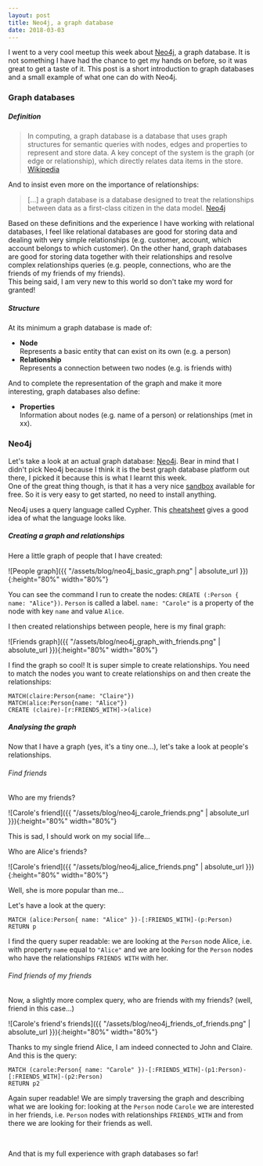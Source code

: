 ```yaml
---
layout: post
title: Neo4j, a graph database
date: 2018-03-03
---
```


I went to a very cool meetup this week about [Neo4j](https://neo4j.com/), a graph database. It is not something I have had the chance to get my hands on before, so it was great to get a taste of it. This post is a short introduction to graph databases and a small example of what one can do with Neo4j.

### Graph databases

##### Definition

> In computing, a graph database is a database that uses graph structures for semantic queries with nodes, edges and properties to represent and store data. A key concept of the system is the graph (or edge or relationship), which directly relates data items in the store.
> [Wikipedia](https://en.wikipedia.org/wiki/Graph_database)

And to insist even more on the importance of relationships:

> [...] a graph database is a database designed to treat the relationships between data as a first-class citizen in the data model.
> [Neo4j](https://neo4j.com/developer/graph-database/)

Based on these definitions and the experience I have working with relational databases, I feel like relational databases are good for storing data and dealing with very simple relationships (e.g. customer, account, which account belongs to which customer).
On the other hand, graph databases are good for storing data together with their relationships and resolve complex relationships queries (e.g. people, connections, who are the friends of my friends of my friends).
<br/>This being said, I am very new to this world so don't take my word for granted!

##### Structure

At its minimum a graph database is made of:
* __Node__
<br/>Represents a basic entity that can exist on its own (e.g. a person)
* __Relationship__
<br/>Represents a connection between two nodes (e.g. is friends with)

And to complete the representation of the graph and make it more interesting, graph databases also define:
* __Properties__
<br/>Information about nodes (e.g. name of a person) or relationships (met in xx).


### Neo4j

Let's take a look at an actual graph database: [Neo4j](https://neo4j.com/). Bear in mind that I didn't pick Neo4j because I think it is the best graph database platform out there, I picked it because this is what I learnt this week.
<br/>One of the great thing though, is that it has a very nice [sandbox](https://neo4j.com/sandbox-v2/#) available for free. So it is very easy to get started, no need to install anything.

Neo4j uses a query language called Cypher. This [cheatsheet](https://neo4j.com/docs/cypher-refcard/current/) gives a good idea of what the language looks like.

##### Creating a graph and relationships

Here a little graph of people that I have created:

![People graph]({{ "/assets/blog/neo4j_basic_graph.png" | absolute_url }}){:height="80%" width="80%"}

You can see the command I run to create the nodes: `CREATE (:Person { name: "Alice"})`. `Person` is called a label. `name: "Carole"` is a property of the node with key `name` and value `Alice`.

I then created relationships between people, here is my final graph:

![Friends graph]({{ "/assets/blog/neo4j_graph_with_friends.png" | absolute_url }}){:height="80%" width="80%"}

I find the graph so cool! It is super simple to create relationships. You need to match the nodes you want to create relationships on and then create the relationships:
```
MATCH(claire:Person{name: "Claire"})
MATCH(alice:Person{name: "Alice"})
CREATE (claire)-[r:FRIENDS_WITH]->(alice)
```


##### Analysing the graph

Now that I have a graph (yes, it's a tiny one...), let's take a look at people's relationships.


###### Find friends

Who are my friends?

![Carole's friend]({{ "/assets/blog/neo4j_carole_friends.png" | absolute_url }}){:height="80%" width="80%"}

This is sad, I should work on my social life... 


Who are Alice's friends?

![Carole's friend]({{ "/assets/blog/neo4j_alice_friends.png" | absolute_url }}){:height="80%" width="80%"}

Well, she is more popular than me...

Let's have a look at the query:
```
MATCH (alice:Person{ name: "Alice" })-[:FRIENDS_WITH]-(p:Person)
RETURN p
```
I find the query super readable: we are looking at the `Person` node Alice, i.e. with property `name` equal to `"Alice"` and we are looking for the `Person` nodes who have the relationships `FRIENDS WITH` with her.


###### Find friends of my friends

Now, a slightly more complex query, who are friends with my friends? (well, friend in this case...)

![Carole's friend's friends]({{ "/assets/blog/neo4j_friends_of_friends.png" | absolute_url }}){:height="80%" width="80%"}

Thanks to my single friend Alice, I am indeed connected to John and Claire.
<br/>
And this is the query:
```
MATCH (carole:Person{ name: "Carole" })-[:FRIENDS_WITH]-(p1:Person)-[:FRIENDS_WITH]-(p2:Person)
RETURN p2
```

Again super readable! We are simply traversing the graph and describing what we are looking for: looking at the `Person` node `Carole` we are interested in her friends, i.e. `Person` nodes with relationships `FRIENDS_WITH` and from there we are looking for their friends as well.

<br/>

And that is my full experience with graph databases so far!
